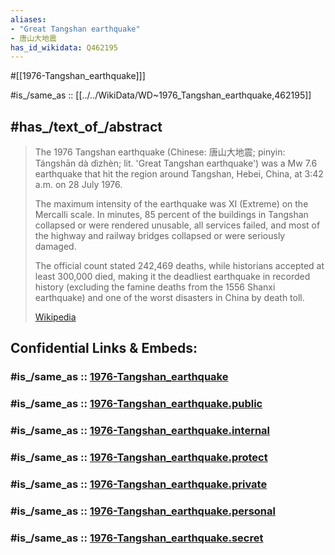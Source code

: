 ```yaml
---
aliases:
- "Great Tangshan earthquake"
- 唐山大地震
has_id_wikidata: Q462195
---
```


#[[1976-Tangshan_earthquake]]] 


#is_/same_as :: [[../../WikiData/WD~1976_Tangshan_earthquake,462195]] 

## #has_/text_of_/abstract 

> The 1976 Tangshan earthquake (Chinese: 唐山大地震; pinyin: Tángshān dà dìzhèn; lit. 'Great Tangshan earthquake') 
> was a Mw 7.6 earthquake that hit the region around Tangshan, Hebei, China, at 3:42 a.m. on 28 July 1976. 
> 
> The maximum intensity of the earthquake was XI (Extreme) on the Mercalli scale. 
> In minutes, 85 percent of the buildings in Tangshan collapsed or were rendered unusable, 
> all services failed, and most of the highway and railway bridges collapsed or were seriously damaged. 
> 
> The official count stated 242,469 deaths, while historians accepted at least 300,000 died, 
> making it the deadliest earthquake in recorded history 
> (excluding the famine deaths from the 1556 Shanxi earthquake) and one of the worst disasters in China by death toll.
>
> [Wikipedia](https://en.wikipedia.org/wiki/1976%20Tangshan%20earthquake) 


## Confidential Links & Embeds: 

### #is_/same_as :: [1976-Tangshan_earthquake](/_Standards/Society/Disaster/1976-Tangshan_earthquake.md) 

### #is_/same_as :: [1976-Tangshan_earthquake.public](/_public/Society/Disaster/1976-Tangshan_earthquake.public.md) 

### #is_/same_as :: [1976-Tangshan_earthquake.internal](/_internal/Society/Disaster/1976-Tangshan_earthquake.internal.md) 

### #is_/same_as :: [1976-Tangshan_earthquake.protect](/_protect/Society/Disaster/1976-Tangshan_earthquake.protect.md) 

### #is_/same_as :: [1976-Tangshan_earthquake.private](/_private/Society/Disaster/1976-Tangshan_earthquake.private.md) 

### #is_/same_as :: [1976-Tangshan_earthquake.personal](/_personal/Society/Disaster/1976-Tangshan_earthquake.personal.md) 

### #is_/same_as :: [1976-Tangshan_earthquake.secret](/_secret/Society/Disaster/1976-Tangshan_earthquake.secret.md)

